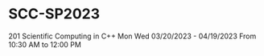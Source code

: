 # SCC-SP2023
 201 Scientific Computing in C++ Mon Wed 03/20/2023 - 04/19/2023 From 10:30 AM to 12:00 PM
